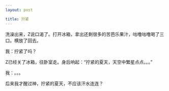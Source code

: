 ```yaml
---
layout: post

title: 拧紧
---
```


洗澡出来，Z说口渴了。打开冰箱，拿出还剩很多的苦芭乐果汁，咕噜咕噜喝了三口。横放了回去。

我：拧紧了吗？

Z已经关了冰箱，往卧室走。身后响起：“拧紧的夏天，天空中繁星点点。。。”

我：。。。

后来我才醒过神，拧紧的夏天，不应该汗水连连？



